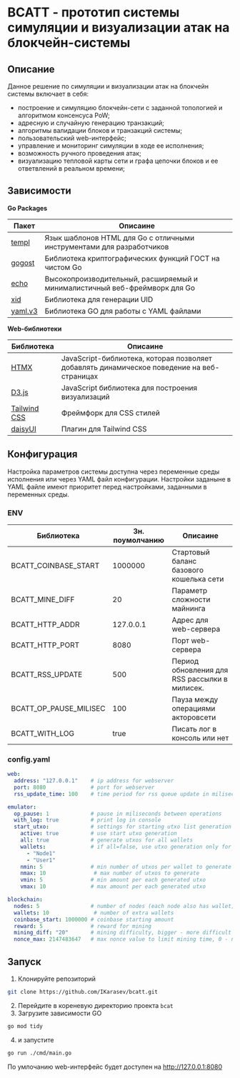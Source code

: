 # BCATT - прототип системы симуляции и визуализации атак на блокчейн-системы

## Описание

Данное решение по симуляции и визуализации атак на блокчейн системы включает в себя:
- построение и симуляцию блокчейн-сети с заданной топологией и алгоритмом консенсуса PoW;
- адресную и случайную генерацию транзакций;
- алгоритмы валидации блоков и транзакций системы;
- пользовательский web-интерфейс;
- управление и мониторинг симуляции в ходе ее исполнения;
- возможность ручного проведения атак;
- визуализацию тепловой карты сети и графа цепочки блоков и ее ответвлений в реальном времени;

## Зависимости

**Go Packages**

| Пакет   | Описаине    |
|--------------- | --------------- |
| [templ](https://github.com/a-h/templ)          | Язык шаблонов HTML для Go с отличными инструментами для разработчиков |
| [gogost](https://github.com/ddulesov/gogost)   | Библиотека криптографических функций ГОСТ на чистом Go |
| [echo](https://github.com/labstack/echo)       | Высокопроизводительный, расширяемый и минималистичный веб-фреймворк для Go |
| [xid](https://github.com/rs/xid)               | Библиотека для генерации UID |
| [yaml.v3](https://pkg.go.dev/gopkg.in/yaml.v3) | Библиотека GO для работы с YAML файлами |

**Web-библиотеки**

| Библиотека   | Описаине    |
|--------------- | --------------- |
| [HTMX](https://htmx.org/)  | JavaScript-библиотека, которая позволяет добавлять динамическое поведение на веб-страницах |
| [D3.js](https://d3js.org/) | JavaScript библиотека для построения визуализаций |
| [Tailwind CSS](https://tailwindcss.com/) | Фреймфорк для CSS стилей |
| [daisyUI](https://daisyui.com/) | Плагин для Tailwind CSS |


## Конфигурация

Настройка параметров системы доступна через переменные среды исполнения или через YAML файл конфигурации. Настройки заданыне в YAML файле имеют
приоритет перед настройками, заданными в переменных среды.

### ENV

| Библиотека   | Зн. поумолчанию    | Описаине |
| ---- | --- | ---- |
| BCATT_COINBASE_START | 1000000 | Стартовый баланс базового кошелька сети |
| BCATT_MINE_DIFF | 20 | Параметр сложности майнинга |
| BCATT_HTTP_ADDR | 127.0.0.1 | Адрес для web-сервера |
| BCATT_HTTP_PORT | 8080 | Порт web-сервера |
| BCATT_RSS_UPDATE | 500 | Период обновления для RSS рассылки в милисек. |
| BCATT_OP_PAUSE_MILISEC | 100 | Пауза между операциями акторовсети |
| BCATT_WITH_LOG | true | Писать лог в консоль или нет |

### config.yaml

```yaml
web:
  address: "127.0.0.1"    # ip address for webserver
  port: 8080              # port for webserver
  rss_update_time: 100    # time period for rss queue update in miliseconds

emulator:
  op_pause: 1             # pause in miliseconds between operations
  with_log: true          # print log in console
  start_utxo:             # settings for starting utxo list generation
    active: true          # use start utxo generation
    all: true             # generate utxos for all wallets
    wallets:              # if all=false, use utxo generation only for these wallets
      - "Node1"
      - "User1"
    nmin: 5               # min number of utxos per wallet to generate
    nmax: 10               # max number of utxos to generate
    vmin: 5               # min amount per each generated utxo
    vmax: 10              # max amount per each generated utxo

blockchain:
  nodes: 5                # number of nodes (each node also has wallet)
  wallets: 10              # number of extra wallets
  coinbase_start: 1000000 # coinbase starting amount
  reward: 5               # reward for mining
  mining_diff: "20"       # mining difficulty, bigger - more difficult
  nonce_max: 2147483647   # max nonce value to limit mining time, 0 - no limit
```

## Запуск

1. Клонируйте репозиторий

```bash
git clone https://github.com/IKarasev/bcatt.git
```
2. Перейдите в кореневую директорию проекта `bcat`
3. Загрузите зависимости GO

```bash
go mod tidy
```
4. и запустите

```bash
go run ./cmd/main.go
```
По умлочанию web-интерфейс будет доступен на
http://127.0.0.1:8080
